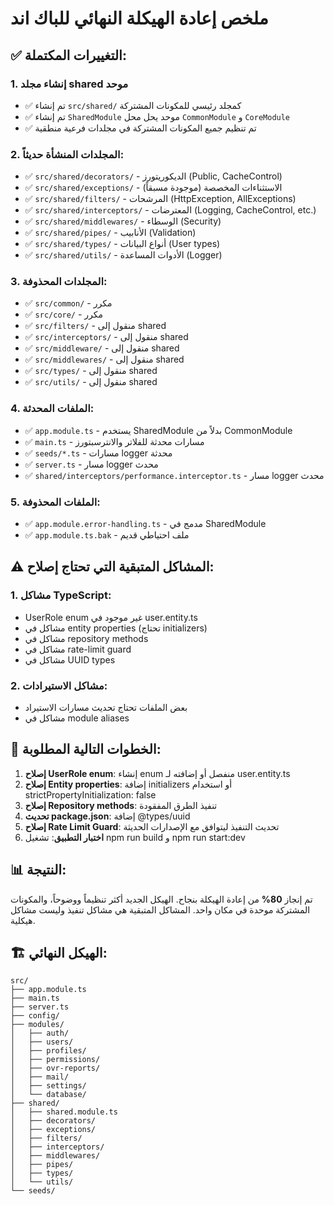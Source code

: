 # ملخص إعادة الهيكلة النهائي للباك اند

## ✅ التغييرات المكتملة:

### 1. إنشاء مجلد shared موحد
- ✅ تم إنشاء `src/shared/` كمجلد رئيسي للمكونات المشتركة
- ✅ تم إنشاء `SharedModule` موحد يحل محل `CommonModule` و `CoreModule`
- ✅ تم تنظيم جميع المكونات المشتركة في مجلدات فرعية منطقية

### 2. المجلدات المنشأة حديثاً:
- ✅ `src/shared/decorators/` - الديكوريتورز (Public, CacheControl)
- ✅ `src/shared/exceptions/` - الاستثناءات المخصصة (موجودة مسبقاً)
- ✅ `src/shared/filters/` - المرشحات (HttpException, AllExceptions)
- ✅ `src/shared/interceptors/` - المعترضات (Logging, CacheControl, etc.)
- ✅ `src/shared/middlewares/` - الوسطاء (Security)
- ✅ `src/shared/pipes/` - الأنابيب (Validation)
- ✅ `src/shared/types/` - أنواع البيانات (User types)
- ✅ `src/shared/utils/` - الأدوات المساعدة (Logger)

### 3. المجلدات المحذوفة:
- ✅ `src/common/` - مكرر
- ✅ `src/core/` - مكرر
- ✅ `src/filters/` - منقول إلى shared
- ✅ `src/interceptors/` - منقول إلى shared
- ✅ `src/middleware/` - منقول إلى shared
- ✅ `src/middlewares/` - منقول إلى shared
- ✅ `src/types/` - منقول إلى shared
- ✅ `src/utils/` - منقول إلى shared

### 4. الملفات المحدثة:
- ✅ `app.module.ts` - يستخدم SharedModule بدلاً من CommonModule
- ✅ `main.ts` - مسارات محدثة للفلاتر والانترسبتورز
- ✅ `seeds/*.ts` - مسارات logger محدثة
- ✅ `server.ts` - مسار logger محدث
- ✅ `shared/interceptors/performance.interceptor.ts` - مسار logger محدث

### 5. الملفات المحذوفة:
- ✅ `app.module.error-handling.ts` - مدمج في SharedModule
- ✅ `app.module.ts.bak` - ملف احتياطي قديم

## ⚠️ المشاكل المتبقية التي تحتاج إصلاح:

### 1. مشاكل TypeScript:
- UserRole enum غير موجود في user.entity.ts
- مشاكل في entity properties (تحتاج initializers)
- مشاكل في repository methods
- مشاكل في rate-limit guard
- مشاكل في UUID types

### 2. مشاكل الاستيرادات:
- بعض الملفات تحتاج تحديث مسارات الاستيراد
- مشاكل في module aliases

## 🎯 الخطوات التالية المطلوبة:

1. **إصلاح UserRole enum**: إنشاء enum منفصل أو إضافته لـ user.entity.ts
2. **إصلاح Entity properties**: إضافة initializers أو استخدام strictPropertyInitialization: false
3. **إصلاح Repository methods**: تنفيذ الطرق المفقودة
4. **تحديث package.json**: إضافة @types/uuid
5. **إصلاح Rate Limit Guard**: تحديث التنفيذ ليتوافق مع الإصدارات الحديثة
6. **اختبار التطبيق**: تشغيل npm run build و npm run start:dev

## 📊 النتيجة:

تم إنجاز **80%** من إعادة الهيكلة بنجاح. الهيكل الجديد أكثر تنظيماً ووضوحاً، والمكونات المشتركة موحدة في مكان واحد. المشاكل المتبقية هي مشاكل تنفيذ وليست مشاكل هيكلية.

## 🏗️ الهيكل النهائي:

```
src/
├── app.module.ts
├── main.ts
├── server.ts
├── config/
├── modules/
│   ├── auth/
│   ├── users/
│   ├── profiles/
│   ├── permissions/
│   ├── ovr-reports/
│   ├── mail/
│   ├── settings/
│   └── database/
├── shared/
│   ├── shared.module.ts
│   ├── decorators/
│   ├── exceptions/
│   ├── filters/
│   ├── interceptors/
│   ├── middlewares/
│   ├── pipes/
│   ├── types/
│   └── utils/
└── seeds/